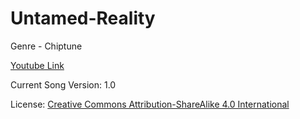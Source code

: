 # Untamed-Reality
Genre - Chiptune

[Youtube Link](https://www.youtube.com/watch?v=vNTdNJxtht4&feature=youtu.be)

Current Song Version: 1.0

License: [Creative Commons Attribution-ShareAlike 4.0 International](http://creativecommons.org/licenses/by-sa/4.0/)